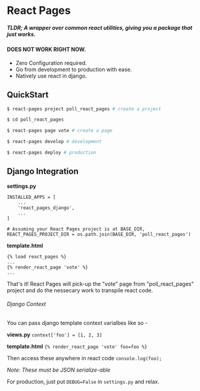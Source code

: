 # React Pages
##### TLDR; A wrapper over common react utilities, giving you a package that just works.
#### DOES NOT WORK RIGHT NOW.

- Zero Configuration required.
- Go from development to production with ease.
- Natively use react in django.

## QuickStart

```sh
$ react-pages project poll_react_pages # create a project

$ cd poll_react_pages

$ react-pages page vote # create a page

$ react-pages develop # development

$ react-pages deploy # production
```

## Django Integration

__settings.py__
```
INSTALLED_APPS = [
    ...
    'react_pages_django',
    ...
]

# Assuming your React Pages project is at BASE_DIR,
REACT_PAGES_PROJECT_DIR = os.path.join(BASE_DIR, 'poll_react_pages')
```

__template.html__
```
{% load react_pages %}
...
{% render_react_page 'vote' %}
...
```

That's it!
React Pages will pick-up the "vote" page from "poll_react_pages" project and do the nessecary work to transpile react code.

###### Django Context

You can pass django template context varialbes like so -

__views.py__
`context['foo'] = [1, 2, 3]`

__template.html__
`{% render_react_page 'vote' foo=foo %}`

Then access these anywhere in react code
`console.log(foo);`

*Note: These must be JSON serialize-able*

For production, just put `DEBUG=False` in `settings.py` and relax.

